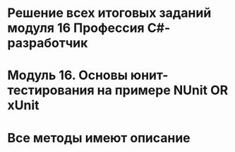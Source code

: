 # Решение всех итоговых заданий модуля 16 Профессия C#-разработчик
# Модуль 16. Основы юнит-тестирования на примере NUnit OR xUnit
# Все методы имеют описание
